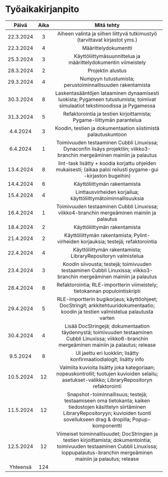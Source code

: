 # Työaikakirjanpito

| Päivä | Aika | Mitä tehty |
| :---: | :--: | :--------: |
| 22.3.2024 | 3    | Aiheen valinta ja siihen liittyvä tutkimustyö (tarvittavat kirjastot yms.) |
| 22.3.2024 | 4 | Määrittelydokumentti |
| 25.3.2024 | 3 | Käyttöliittymäsuunnittelua ja määrittelydokumentin viimeistely |
| 28.3.2024 | 2 | Projektin alustus |
| 29.3.2024 | 4 | Numpyyn tutustumista; perustoiminnallisuuden rakentamista |
| 30.3.2024 | 8 | Laskentasääntöjen lataaminen dynaamisesti luokista; Pygameen tutustumista; toimivat simulaatiot tekstimoodissa ja Pygamessa |
| 31.3.2024 | 5 | Refaktorointia ja testien kirjoittamista; Pygame-liittymän parantelua |
| 4.4.2024 | 3 | Koodin, testien ja dokumentaation siistimistä palautuskuntoon |
| 6.4.2024 | 1 | Toimivuuden testaaminen Cubbli Linuxissa; Dynaconfin lisäys projektiin; viikko3-branchin mergeäminen mainiin ja palautus |
| 13.4.2024 | 8 | lint-task lisätty + koodia korjattu ohjeiden mukaisesti; (aikaa paloi reilusti pygame-gui -kirjaston bugeihin) |
| 14.4.2024 | 6 | Käyttöliittymän rakentamista |
| 15.4.2024 | 4 | Linttausvirheiden korjailua; käyttöliittymätoiminnallisuuksia |
| 16.4.2024 | 1 | Toimivuuden testaaminen Cubbli Linuxissa; viikko4-branchin mergeäminen mainiin ja palautus |
| 18.4.2024 | 2 | Käyttöliittymän rakentamista |
| 21.4.2024 | 2 | Käyttöliittymän rakentamista; Pylint-virheiden korjauksia; testejä; refaktorointia |
| 22.4.2024 | 4 | Käyttöliittymän rakentamista; LibraryRepositoryn valmistelua |
| 23.4.2024 | 3 | Koodin siivousta; testejä; toimivuuden testaaminen Cubbli Linuxissa; viikko3-branchin mergeäminen mainiin ja palautus |
| 28.4.2024 | 8 | Refaktorointia; RLE-importterin viimeistely; tietokannan populointiskripti |
| 29.4.2024 | 5 | RLE-importterin bugikorjaus; käyttöohjeet; DocStringit; arkkitehtuuridokumentaatio; koodin ja testien valmistelua palautusta varten |
| 30.4.2024 | 4 | Lisää DocStringejä; dokumentaation täydennystä; toimivuuden testaaminen Cubbli Linuxissa; viikko6-branchin mergeäminen mainiin ja palautus; release |
| 9.5.2024 | 8 | UI jaettu eri luokkiin; lisätty konfirmaatiodialogit; lisätty info |
| 10.5.2024 | 12 | Valmiita kuvioita lisätty joka kategoriaan; nopeuskontrollit; tuotujen kuvioiden selailu; asetukset-valikko; LibraryRepositoryn refaktorointi |
| 11.5.2024 | 12 | Snapshot-toiminnallisuus; testejä; testaamiseen oma tietokanta; kaiken tiedostojen käsittelyn siirtäminen LibraryRepositoryyn; kuvioiden tuonti sovellukseen drag & dropilla; Popup-komponentti |
| 12.5.2024 | 12 | Viimeiset toiminnallisuudet; DocStringien ja testien kirjoittamista; dokumentointia; toimivuuden testaaminen Cubbli Linuxissa; loppupalautus-branchin mergeäminen mainiin ja palautus; release |
| Yhteensä | 124 | |
